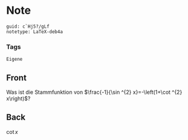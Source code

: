 # Note
```
guid: c`Hj5?/gLf
notetype: LaTeX-deb4a
```

### Tags
```
Eigene
```

## Front
Was ist die Stammfunktion von $\frac{-1}{\sin ^{2} x}=-\left(1+\cot ^{2} x\right)$?

## Back
$\cot x$
